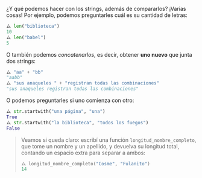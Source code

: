 ¿Y qué podemos hacer con los strings, además de compararlos? ¡Varias cosas! Por ejemplo, podemos preguntarles cuál es su cantidad de letras:

```python
ム len("biblioteca")
10
ム len("babel")
5
```

O también podemos _concatenarlos_, es decir, obtener **uno nuevo** que junta dos strings:

```python
ム "aa" + "bb"
"aabb"
ム "sus anaqueles " + "registran todas las combinaciones"
"sus anaqueles registran todas las combinaciones"
```

O podemos preguntarles si uno comienza con otro:

```python
ム str.startwith("una página", "una")
True
ム str.startwith("la biblioteca", "todos los fuegos")
False
```

> Veamos si queda claro: escribí una función `longitud_nombre_completo`, que tome un nombre y un apellido, y devuelva su longitud total, contando un espacio extra para separar a ambos:
>
>```python
> ム longitud_nombre_completo("Cosme", "Fulanito")
>14
>```
